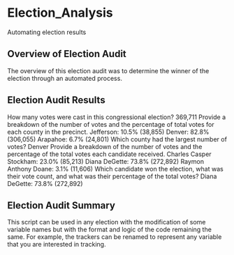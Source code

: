# Election_Analysis
Automating election results
## Overview of Election Audit
The overview of this election audit was to determine the winner of the election through an automated process. 
## Election Audit Results
How many votes were cast in this congressional election? 369,711
Provide a breakdown of the number of votes and the percentage of total votes for each county in the precinct.
Jefferson: 10.5% (38,855)
Denver: 82.8% (306,055)
Arapahoe: 6.7% (24,801) 
Which county had the largest number of votes? Denver
Provide a breakdown of the number of votes and the percentage of the total votes each candidate received.
Charles Casper Stockham: 23.0% (85,213)
Diana DeGette: 73.8% (272,892)
Raymon Anthony Doane: 3.1% (11,606)
Which candidate won the election, what was their vote count, and what was their percentage of the total votes?
Diana DeGette: 73.8% (272,892)
## Election Audit Summary
This script can be used in any election with the modification of some variable names but with the format and logic of the code remaining the same. For example, the trackers can be renamed to represent any variable that you are interested in tracking. 
